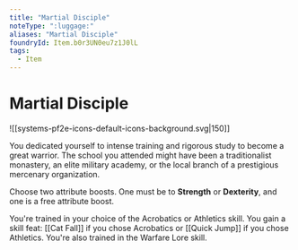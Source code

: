 ```yaml
---
title: "Martial Disciple"
noteType: ":luggage:"
aliases: "Martial Disciple"
foundryId: Item.b0r3UN0eu7z1J0lL
tags:
  - Item
---
```


# Martial Disciple
![[systems-pf2e-icons-default-icons-background.svg|150]]

You dedicated yourself to intense training and rigorous study to become a great warrior. The school you attended might have been a traditionalist monastery, an elite military academy, or the local branch of a prestigious mercenary organization.

Choose two attribute boosts. One must be to **Strength** or **Dexterity**, and one is a free attribute boost.

You're trained in your choice of the Acrobatics or Athletics skill. You gain a skill feat: [[Cat Fall]] if you chose Acrobatics or [[Quick Jump]] if you chose Athletics. You're also trained in the Warfare Lore skill.
